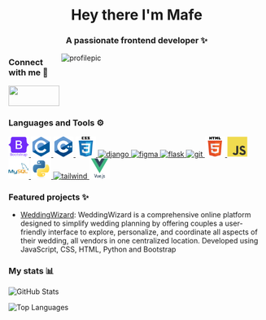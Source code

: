 <h1 align="center">Hey there I'm Mafe</h1>
<h3 align="center">A passionate frontend developer ✨</h3>
<img align="right" alt="profilepic" width="400" src="https://github.com/LondMafe/LondMafe/blob/main/LondMafe.gif">

<h3 align="left">Connect with me 📨</h3>
<p align="left">
  <a href="https://www.linkedin.com/in/londmafe" target="_blank">
    <img align="center" src="https://img.shields.io/badge/LinkedIn-0077B5?logo=linkedin&logoColor=white" height="40" width="100" />
  </a>
</p>

<h3 align="left">Languages and Tools ⚙️</h3>
<p align="left"> <a href="https://getbootstrap.com" target="_blank" rel="noreferrer"> <img src="https://raw.githubusercontent.com/devicons/devicon/master/icons/bootstrap/bootstrap-plain-wordmark.svg" alt="bootstrap" width="40" height="40"/> </a> <a href="https://www.cprogramming.com/" target="_blank" rel="noreferrer"> <img src="https://raw.githubusercontent.com/devicons/devicon/master/icons/c/c-original.svg" alt="c" width="40" height="40"/> </a> <a href="https://www.w3schools.com/cpp/" target="_blank" rel="noreferrer"> <img src="https://raw.githubusercontent.com/devicons/devicon/master/icons/cplusplus/cplusplus-original.svg" alt="cplusplus" width="40" height="40"/> </a> <a href="https://www.w3schools.com/css/" target="_blank" rel="noreferrer"> <img src="https://raw.githubusercontent.com/devicons/devicon/master/icons/css3/css3-original-wordmark.svg" alt="css3" width="40" height="40"/> </a> <a href="https://www.djangoproject.com/" target="_blank" rel="noreferrer"> <img src="https://cdn.worldvectorlogo.com/logos/django.svg" alt="django" width="40" height="40"/> </a> <a href="https://www.figma.com/" target="_blank" rel="noreferrer"> <img src="https://www.vectorlogo.zone/logos/figma/figma-icon.svg" alt="figma" width="40" height="40"/> </a> <a href="https://flask.palletsprojects.com/" target="_blank" rel="noreferrer"> <img src="https://www.vectorlogo.zone/logos/pocoo_flask/pocoo_flask-icon.svg" alt="flask" width="40" height="40"/> </a> <a href="https://git-scm.com/" target="_blank" rel="noreferrer"> <img src="https://www.vectorlogo.zone/logos/git-scm/git-scm-icon.svg" alt="git" width="40" height="40"/> </a> <a href="https://www.w3.org/html/" target="_blank" rel="noreferrer"> <img src="https://raw.githubusercontent.com/devicons/devicon/master/icons/html5/html5-original-wordmark.svg" alt="html5" width="40" height="40"/> </a> <a href="https://developer.mozilla.org/en-US/docs/Web/JavaScript" target="_blank" rel="noreferrer"> <img src="https://raw.githubusercontent.com/devicons/devicon/master/icons/javascript/javascript-original.svg" alt="javascript" width="40" height="40"/> </a> <a href="https://www.mysql.com/" target="_blank" rel="noreferrer"> <img src="https://raw.githubusercontent.com/devicons/devicon/master/icons/mysql/mysql-original-wordmark.svg" alt="mysql" width="40" height="40"/> </a> <a href="https://www.python.org" target="_blank" rel="noreferrer"> <img src="https://raw.githubusercontent.com/devicons/devicon/master/icons/python/python-original.svg" alt="python" width="40" height="40"/> </a> <a href="https://tailwindcss.com/" target="_blank" rel="noreferrer"> <img src="https://www.vectorlogo.zone/logos/tailwindcss/tailwindcss-icon.svg" alt="tailwind" width="40" height="40"/> </a> <a href="https://vuejs.org/" target="_blank" rel="noreferrer"> <img src="https://raw.githubusercontent.com/devicons/devicon/master/icons/vuejs/vuejs-original-wordmark.svg" alt="vuejs" width="40" height="40"/> </a> </p>

<h3 align="left">Featured projects ✨</h3>
<ul>
  <li><a href="https://github.com/LondMafe/WeddingWizard">WeddingWizard</a>: WeddingWizard is a comprehensive online platform designed to simplify wedding planning by offering couples a user-friendly interface to explore, personalize, and coordinate all aspects of their wedding, all vendors in one centralized location. Developed using JavaScript, CSS, HTML, Python and Bootstrap</li>
</ul>


<h3 align="left">My stats 📊</h3>
<p align="left">
  <img src="https://github-readme-stats.vercel.app/api?username=LondMafe&show_icons=true&theme=transparent" alt="GitHub Stats" />
</p>
<p align="left">
  <img src="https://github-readme-stats.vercel.app/api/top-langs/?username=LondMafe&layout=compact&theme=transparent" alt="Top Languages" />
</p>

